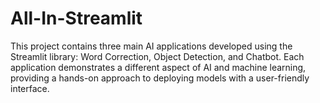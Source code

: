 # All-In-Streamlit
This project contains three main AI applications developed using the Streamlit library: Word Correction, Object Detection, and Chatbot. Each application demonstrates a different aspect of AI and machine learning, providing a hands-on approach to deploying models with a user-friendly interface.
